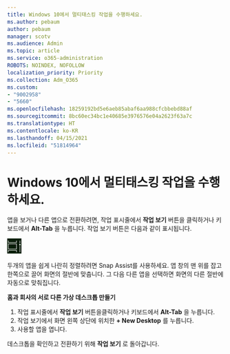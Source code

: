 ```yaml
---
title: Windows 10에서 멀티태스킹 작업을 수행하세요.
ms.author: pebaum
author: pebaum
manager: scotv
ms.audience: Admin
ms.topic: article
ms.service: o365-administration
ROBOTS: NOINDEX, NOFOLLOW
localization_priority: Priority
ms.collection: Adm_O365
ms.custom:
- "9002958"
- "5660"
ms.openlocfilehash: 18259192bd5e6aeb85abaf6aa988cfcbbebd88af
ms.sourcegitcommit: 8bc60ec34bc1e40685e3976576e04a2623f63a7c
ms.translationtype: HT
ms.contentlocale: ko-KR
ms.lasthandoff: 04/15/2021
ms.locfileid: "51814964"
---
```

# <a name="do-more-with-multitasking-in-windows-10"></a>Windows 10에서 멀티태스킹 작업을 수행하세요.

앱을 보거나 다른 앱으로 전환하려면, 작업 표시줄에서 **작업 보기** 버튼을 클릭하거나 키보드에서 **Alt-Tab** 을 누릅니다. 작업 보기 버튼은 다음과 같이 표시됩니다.

![작업 보기 버튼](media/task-view.png)

두개의 앱을 쉽게 나란히 정렬하려면 Snap Assist를 사용하세요. 앱 창의 맨 위를 잡고 한쪽으로 끌어 화면의 절반에 맞춥니다. 그 다음 다른 앱을 선택하면 화면의 다른 절반에 자동으로 맞춰집니다.

**홈과 회사의 서로 다른 가상 데스크톱 만들기**

1. 작업 표시줄에서 **작업 보기** 버튼을클릭하거나 키보드에서 **Alt-Tab** 을 누릅니다.
2. 작업 보기에서 화면 왼쪽 상단에 위치한 **+ New Desktop** 를 누릅니다.
3. 사용할 앱을 엽니다. 

데스크톱을 확인하고 전환하기 위해 **작업 보기** 로 돌아갑니다.
